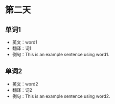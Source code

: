# 第二天

## 单词1

- 英文：word1
- 翻译：词1
- 例句：This is an example sentence using word1.

## 单词2

- 英文：word2
- 翻译：词2
- 例句：This is an example sentence using word2.

